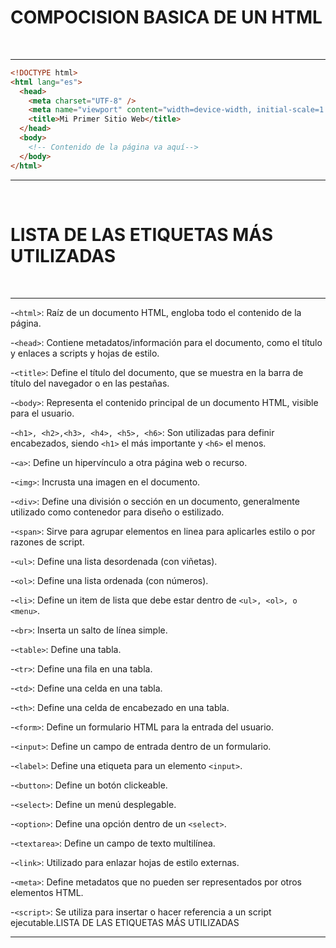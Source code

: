 # **COMPOCISION BASICA DE UN HTML**

 </br >

---

```html
<!DOCTYPE html>
<html lang="es">
  <head>
    <meta charset="UTF-8" />
    <meta name="viewport" content="width=device-width, initial-scale=1.0" />
    <title>Mi Primer Sitio Web</title>
  </head>
  <body>
    <!-- Contenido de la página va aquí-->
  </body>
</html>
```

---

</br >

# **LISTA DE LAS ETIQUETAS MÁS UTILIZADAS**

</br >

---

-`<html>`: Raíz de un documento HTML, engloba todo el contenido de la página.

-`<head>`: Contiene metadatos/información para el documento, como el título y
enlaces a scripts y hojas de estilo.

-`<title>`: Define el título del documento, que se muestra en la barra de título
del navegador o en las pestañas.

-`<body>`: Representa el contenido principal de un documento HTML, visible para
el usuario.

-`<h1>, <h2>,<h3>, <h4>, <h5>, <h6>`: Son utilizadas para definir encabezados,
siendo `<h1>` el más importante y `<h6>` el menos.

-`<a>`: Define un hipervínculo a otra página web o recurso.

-`<img>`: Incrusta una imagen en el documento.

-`<div>`: Define una división o sección en un documento, generalmente utilizado
como contenedor para diseño o estilizado.

-`<span>`: Sirve para agrupar elementos en linea para aplicarles estilo o por
razones de script.

-`<ul>`: Define una lista desordenada (con viñetas).

-`<ol>`: Define una lista ordenada (con números).

-`<li>`: Define un item de lista que debe estar dentro de
`<ul>, <ol>, o <menu>`.

-`<br>`: Inserta un salto de línea simple.

-`<table>`: Define una tabla.

-`<tr>`: Define una fila en una tabla.

-`<td>`: Define una celda en una tabla.

-`<th>`: Define una celda de encabezado en una tabla.

-`<form>`: Define un formulario HTML para la entrada del usuario.

-`<input>`: Define un campo de entrada dentro de un formulario.

-`<label>`: Define una etiqueta para un elemento `<input>`.

-`<button>`: Define un botón clickeable.

-`<select>`: Define un menú desplegable.

-`<option>`: Define una opción dentro de un `<select>`.

-`<textarea>`: Define un campo de texto multilínea.

-`<link>`: Utilizado para enlazar hojas de estilo externas.

-`<meta>`: Define metadatos que no pueden ser representados por otros elementos
HTML.

-`<script>`: Se utiliza para insertar o hacer referencia a un script
ejecutable.LISTA DE LAS ETIQUETAS MÁS UTILIZADAS

---
